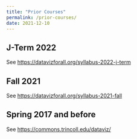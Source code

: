 ```yaml
---
title: "Prior Courses"
permalink: /prior-courses/
date: 2021-12-10
---
```

## J-Term 2022
See <https://datavizforall.org/syllabus-2022-j-term>

## Fall 2021
See <https://datavizforall.org/syllabus-2021-fall>

## Spring 2017 and before
See <https://commons.trincoll.edu/dataviz/>
